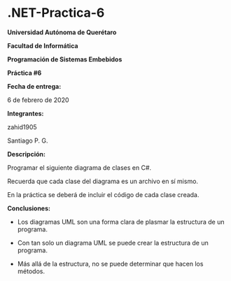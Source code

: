 # .NET-Practica-6

**Universidad Autónoma de Querétaro**

**Facultad de Informática**

**Programación de Sistemas Embebidos**

**Práctica #6**

**Fecha de entrega:**

6 de febrero de 2020

**Integrantes:**

zahid1905

Santiago P. G.

**Descripción:**

Programar el siguiente diagrama de clases en C#.

Recuerda que cada clase del diagrama es un archivo en sí mismo.

En la práctica se deberá de incluir el código de cada clase creada.

**Conclusiones:**

- Los diagramas UML son una forma clara de plasmar la estructura de un programa.

- Con tan solo un diagrama UML se puede crear la estructura de un programa.

- Más allá de la estructura, no se puede determinar que hacen los métodos.
